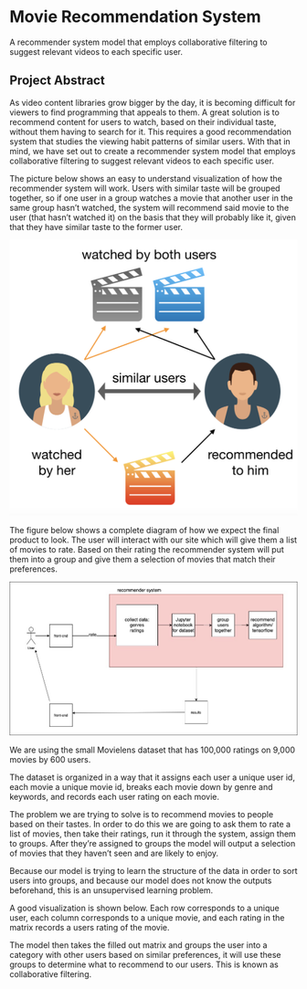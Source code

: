 # Movie Recommendation System
A recommender system model that employs collaborative filtering to suggest relevant videos to each specific user.

## Project Abstract

As video content libraries grow bigger by the day, it is becoming difficult for viewers to find programming that appeals to them. A great solution is to recommend content for users to watch, based on their individual taste, without them having to search for it. This requires a good recommendation system that studies the viewing habit patterns of similar users.
With that in mind, we have set out to create a recommender system model that employs collaborative filtering to suggest relevant videos to each specific user.

The picture below shows an easy to understand visualization of how the recommender system will work. Users with similar taste will be grouped together, so if one user in a group watches a movie that another user in the same group hasn’t watched, the system will recommend said movie to the user (that hasn’t watched it) on the basis that they will probably like it, given that they have similar taste to the former user.

<img src="https://github.com/SonQBChau/movie-recommender/blob/master/flutter/ss_4.png" >

The figure below shows a complete diagram of how we expect the final product to look. The user will interact with our site which will give them a list of movies to rate. Based on their rating the recommender system will put them into a group and give them a selection of movies that match their preferences.

<img src="https://github.com/SonQBChau/movie-recommender/blob/master/flutter/ss_5.jpg" >

We are using the small Movielens dataset that has 100,000 ratings on 9,000 movies by 600 users.

The dataset is organized in a way that it assigns each user a unique user id, each movie a unique movie id, breaks each movie down by genre and keywords, and records each user rating on each movie.

The problem we are trying to solve is to recommend movies to people based on their tastes. In order to do this we are going to ask them to rate a list of movies, then take their ratings, run it through the system, assign them to groups. After they’re assigned to groups the model will output a selection of movies that they haven’t seen and are likely to enjoy.

Because our model is trying to learn the structure of the data in order to sort users into groups, and because our model does not know the outputs beforehand, this is an unsupervised learning problem.

A good visualization is shown below. Each row corresponds to a unique user, each column corresponds to a unique movie, and each rating in the matrix records a users rating of the movie.

The model then takes the filled out matrix and groups the user into a category with other users based on similar preferences, it will use these groups to determine what to recommend to our users. This is known as collaborative filtering.
